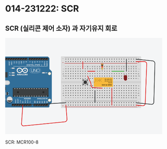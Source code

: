 # 014-231222: SCR

## SCR (실리콘 제어 소자) 과 자기유지 회로

![Self sustaining circuit](../../assets/selfsustainingcircuit.PNG)

SCR: MCR100-8
